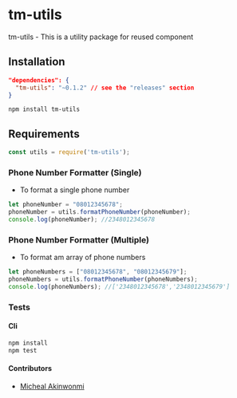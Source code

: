 tm-utils
===========
tm-utils - This is a utility package for reused component

## Installation
```json
"dependencies": {
  "tm-utils": "~0.1.2" // see the "releases" section
}
```
```npm install tm-utils```
## Requirements
```javascript
const utils = require('tm-utils');
```

### Phone Number Formatter (Single)
- To format a single phone number
```javascript
let phoneNumber = "08012345678";
phoneNumber = utils.formatPhoneNumber(phoneNumber);
console.log(phoneNumber); //2348012345678
```

### Phone Number Formatter (Multiple)
- To format am array of phone numbers
```javascript
let phoneNumbers = ["08012345678", "08012345679"];
phoneNumbers = utils.formatPhoneNumber(phoneNumbers);
console.log(phoneNumbers); //['2348012345678','2348012345679']
```


### Tests
#### Cli
```bash
npm install
npm test
```

#### Contributors

- [Micheal Akinwonmi](https://github.com/blackhades)
